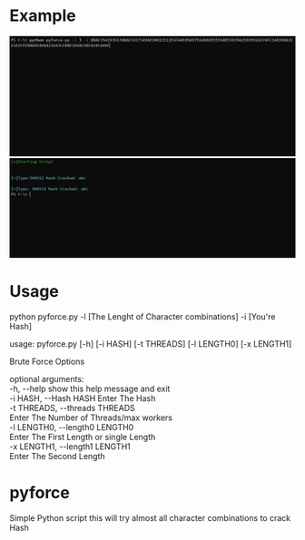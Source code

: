 # Example
<img src="https://github.com/EH30/pyforce/blob/master/pyforce_example1.JPG" >
<img src="https://github.com/EH30/pyforce/blob/master/pyforce_example.JPG" >


# Usage

python pyforce.py -l [The Lenght of Character combinations] -i [You're Hash]

usage: pyforce.py [-h] [-i HASH] [-t THREADS] [-l LENGTH0] [-x LENGTH1]

Brute Force Options

optional arguments:   
  -h, --help             show this help message and exit   
  -i HASH, --Hash HASH   Enter The Hash   
  -t THREADS, --threads  THREADS   
                         Enter The Number of Threads/max workers   
  -l LENGTH0, --length0  LENGTH0   
                         Enter The First Length or single Length   
  -x LENGTH1, --length1  LENGTH1   
                         Enter The Second Length   

# pyforce
Simple Python script   this will try almost all character combinations to crack Hash 

